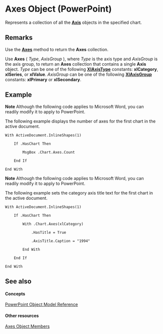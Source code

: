 
# Axes Object (PowerPoint)

Represents a collection of all the  **[Axis](38d5e006-ac32-7bdb-f9f0-e8a858dcbf49.md)** objects in the specified chart.


## Remarks

Use the  **[Axes](6f740a9e-2baa-5a84-ea51-6a39452e227e.md)** method to return the **Axes** collection.

Use  **Axes** ( _Type_, _AxisGroup_ ), where _Type_ is the axis type and _AxisGroup_ is the axis group, to return an **Axes** collection that contains a single **Axis** object. _Type_ can be one of the following **[XlAxisType](6eb891d5-3b69-e0a4-90e5-0b21afb1eeaa.md)** constants: **xlCategory**, **xlSeries**, or **xlValue**. _AxisGroup_ can be one of the following **[XlAxisGroup](775041e9-c965-a9b6-b5fb-cdebe4fb71c0.md)** constants: **xlPrimary** or **xlSecondary**.


## Example




 **Note**  Although the following code applies to Microsoft Word, you can readily modify it to apply to PowerPoint.

The following example displays the number of axes for the first chart in the active document.




```
With ActiveDocument.InlineShapes(1)

    If .HasChart Then

        MsgBox .Chart.Axes.Count

    End If

End With
```




 **Note**  Although the following code applies to Microsoft Word, you can readily modify it to apply to PowerPoint.

The following example sets the category axis title text for the first chart in the active document.




```
With ActiveDocument.InlineShapes(1)

    If .HasChart Then

        With .Chart.Axes(xlCategory)

            .HasTitle = True

            .AxisTitle.Caption = "1994"

        End With

    End If

End With
```


## See also


#### Concepts


[PowerPoint Object Model Reference](00acd64a-5896-0459-39af-98df2849849e.md)
#### Other resources


[Axes Object Members](b54aaef2-3b0d-82ac-b8d6-0cda17145da4.md)
